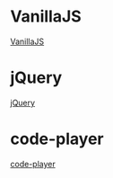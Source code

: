 # VanillaJS
[VanillaJS](https://week2-popup.glitch.me/)


# jQuery
[jQuery](https://popup-jquery.glitch.me/)

# code-player
 [code-player](https://code-player.glitch.me/)
